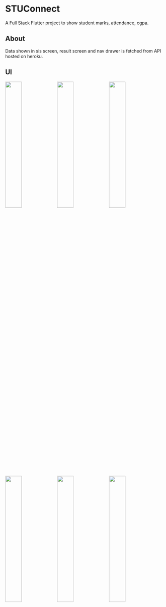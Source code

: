 # STUConnect

A Full Stack Flutter project to show student marks, attendance, cgpa.

## About

Data shown in sis screen, result screen and nav drawer is fetched from API hosted on heroku.

## UI

<p float = "left>

<img src="https://user-images.githubusercontent.com/63955687/142725076-cb75937e-a35b-468f-8419-f233b6580b9d.jpg" width="32%">

<img src = "https://user-images.githubusercontent.com/63955687/142725101-5e3143a8-5806-4715-991e-7bb3951c56c3.jpg" width="32%" >

<img src="https://user-images.githubusercontent.com/63955687/142725204-b703ba93-bb48-4021-8fff-0f994dd3d04b.jpg" width="32%" >

<img src="https://user-images.githubusercontent.com/63955687/142725224-31094d5c-702a-42bd-a0d9-1b5c5f1e76de.jpg" width="32%">

<img src="https://user-images.githubusercontent.com/63955687/142725231-d029cdc3-1967-41ab-812c-4cfd383a24db.jpg" width="32%" >

<img src="https://user-images.githubusercontent.com/63955687/142725241-c1be9a7c-87b9-421e-be18-e4da88fc605b.jpg" width="32%" >

<img src="https://user-images.githubusercontent.com/63955687/142725250-2db66b94-cc50-44c9-94a7-48fec92fad18.jpg" width="32%" >

<!-- <img src="https://user-images.githubusercontent.com/63955687/142725274-2b1d9185-9d7f-48de-8cb5-01a538efcc2a.jpg" width="32%" >

<img src="https://user-images.githubusercontent.com/63955687/142725261-5b3401af-2d77-4851-90a5-1d0e8b6c6f89.jpg" width="32%" > -->
</p>
